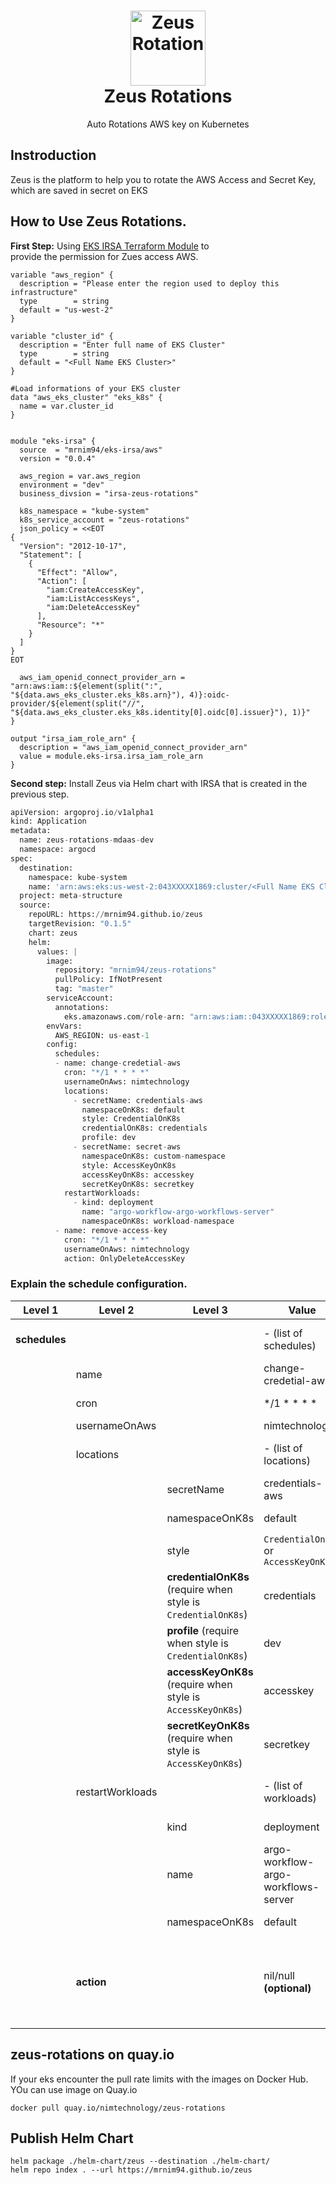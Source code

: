 <h1 align="center" style="border-bottom: none">
    <a href="https://nimtechnology.com/2023/07/02/zeus-retention-project/" target="_blank"><img alt="Zeus Rotation" width="120px" src="https://nimtechnology.com/wp-content/uploads/2023/07/2185568.png"></a><br>Zeus Rotations
</h1>

<p align="center">Auto Rotations AWS key on Kubernetes</p>

## Instroduction

Zeus is the platform to help you to rotate the AWS Access and Secret Key, which are saved in secret on EKS


## How to Use Zeus Rotations.

**First Step:** Using [EKS IRSA Terraform Module](https://registry.terraform.io/modules/mrnim94/eks-irsa/aws/latest) to  
provide the permission for Zues access AWS.

```plaintext
variable "aws_region" {
  description = "Please enter the region used to deploy this infrastructure"
  type        = string
  default = "us-west-2"  
}

variable "cluster_id" {
  description = "Enter full name of EKS Cluster"
  type        = string
  default = "<Full Name EKS Cluster>" 
}

#Load informations of your EKS cluster
data "aws_eks_cluster" "eks_k8s" {
  name = var.cluster_id
}


module "eks-irsa" {
  source  = "mrnim94/eks-irsa/aws"
  version = "0.0.4"

  aws_region = var.aws_region
  environment = "dev"
  business_divsion = "irsa-zeus-rotations"

  k8s_namespace = "kube-system"
  k8s_service_account = "zeus-rotations"
  json_policy = <<EOT
{
  "Version": "2012-10-17",
  "Statement": [
    {
      "Effect": "Allow",
      "Action": [
        "iam:CreateAccessKey",
        "iam:ListAccessKeys",
        "iam:DeleteAccessKey"
      ],
      "Resource": "*"
    }
  ]
}
EOT

  aws_iam_openid_connect_provider_arn = "arn:aws:iam::${element(split(":", "${data.aws_eks_cluster.eks_k8s.arn}"), 4)}:oidc-provider/${element(split("//", "${data.aws_eks_cluster.eks_k8s.identity[0].oidc[0].issuer}"), 1)}"
}

output "irsa_iam_role_arn" {
  description = "aws_iam_openid_connect_provider_arn"
  value = module.eks-irsa.irsa_iam_role_arn
}
```

**Second step:** Install Zeus via Helm chart with IRSA that is created in the previous step.

```python
apiVersion: argoproj.io/v1alpha1
kind: Application
metadata:
  name: zeus-rotations-mdaas-dev
  namespace: argocd
spec:
  destination:
    namespace: kube-system
    name: 'arn:aws:eks:us-west-2:043XXXXX1869:cluster/<Full Name EKS Cluster>'
  project: meta-structure
  source:
    repoURL: https://mrnim94.github.io/zeus
    targetRevision: "0.1.5"
    chart: zeus
    helm:
      values: |
        image:
          repository: "mrnim94/zeus-rotations"
          pullPolicy: IfNotPresent
          tag: "master"
        serviceAccount:
          annotations:
            eks.amazonaws.com/role-arn: "arn:aws:iam::043XXXXX1869:role/irsa-zeus-rotations-dev-irsa-iam-role"
        envVars:
          AWS_REGION: us-east-1
        config:
          schedules:
          - name: change-credetial-aws
            cron: "*/1 * * * *"
            usernameOnAws: nimtechnology
            locations:
              - secretName: credentials-aws
                namespaceOnK8s: default
                style: CredentialOnK8s
                credentialOnK8s: credentials
                profile: dev
              - secretName: secret-aws
                namespaceOnK8s: custom-namespace
                style: AccessKeyOnK8s
                accessKeyOnK8s: accesskey
                secretKeyOnK8s: secretkey
            restartWorkloads:
              - kind: deployment
                name: "argo-workflow-argo-workflows-server"
                namespaceOnK8s: workload-namespace
          - name: remove-access-key
            cron: "*/1 * * * *"
            usernameOnAws: nimtechnology
            action: OnlyDeleteAccessKey
```

### Explain the schedule configuration.

| Level 1 | Level 2 | Level 3 | Value | Type | Description |
| --- | --- | --- | --- | --- | --- |
| **schedules** |   |   | \- (list of schedules) | List | Top-level list for all schedule configurations |
|   | name |   | change-credetial-aws | String | Name of the schedule |
|   | cron |   | \*/1 \* \* \* \* | Cron String | Cron schedule, runs every minute |
|   | usernameOnAws |   | nimtechnology | String | AWS username |
|   | locations |   | \- (list of locations) | List | List of location configurations for the schedule |
|   |   | secretName | credentials-aws | String | Name of the secret in Kubernetes |
|   |   | namespaceOnK8s | default | String | Kubernetes namespace |
|   |   | style | `CredentialOnK8s` or `AccessKeyOnK8s` | String | Style/type of the credential |
|   |   | **credentialOnK8s** (require when style is `CredentialOnK8s`) | credentials | String | Key Name of Secret is holding AWS credential |
|   |   | **profile** (require when style is `CredentialOnK8s`) | dev | String | AWS profile in credential that you want to change |
|   |   | **accessKeyOnK8s** (require when style is `AccessKeyOnK8s`) | accesskey | String | Key Name of Secret is holding AWS access key |
|   |   | **secretKeyOnK8s** (require when style is `AccessKeyOnK8s`) | secretkey | String | Key Name of Secret is holding AWS secret key |
|   | restartWorkloads |   | \- (list of workloads) | List | List of workloads to restart on schedule change |
|   |   | kind | deployment | String | Type of the Kubernetes workload |
|   |   | name | argo-workflow-argo-workflows-server | String | Name of the Kubernetes workload |
|   |   | namespaceOnK8s | default | String | Kubernetes namespace |
|   | **action** |   | nil/null **(optional)** | String | declaring an extra **action** field with the value **OnlyDeleteAccessKey**. Zeus rotation only do a work is remove Access Key of AWS's Acount |

## zeus-rotations on quay.io

If your eks encounter the pull rate limits with the images on Docker Hub.  
YOu can use image on Quay.io

```plaintext
docker pull quay.io/nimtechnology/zeus-rotations
```

## Publish Helm Chart

```plaintext
helm package ./helm-chart/zeus --destination ./helm-chart/
helm repo index . --url https://mrnim94.github.io/zeus
```